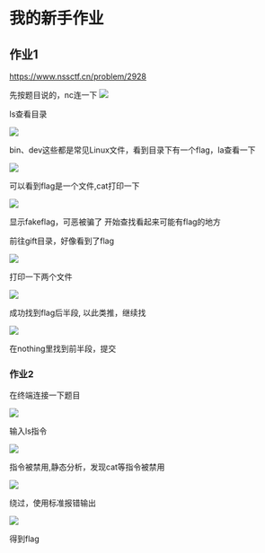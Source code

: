 # 我的新手作业

## 作业1
https://www.nssctf.cn/problem/2928

先按题目说的，nc连一下
![](https://cdn.nlark.com/yuque/0/2025/png/52509818/1736962063720-5b9d461b-e285-467d-a46e-2b0b889e1d91.png)

ls查看目录

![](https://cdn.nlark.com/yuque/0/2025/png/52509818/1736962201978-6b9bf332-b9b3-48aa-81b8-dfa6efea0347.png)

bin、dev这些都是常见Linux文件，看到目录下有一个flag，la查看一下

![](https://cdn.nlark.com/yuque/0/2025/png/52509818/1736962294098-a2cf3be7-4b2d-4bd7-a39c-4ab5d57e42f8.png)

可以看到flag是一个文件,cat打印一下

![](https://cdn.nlark.com/yuque/0/2025/png/52509818/1736962434875-410c6411-62ce-45f0-bcb8-3583a1b4b932.png)

显示fakeflag，可恶被骗了
开始查找看起来可能有flag的地方

前往gift目录，好像看到了flag

![](https://cdn.nlark.com/yuque/0/2025/png/52509818/1736962486463-3e0df82f-9523-40e7-bf70-0f9eb5455c93.png)

打印一下两个文件

![](https://cdn.nlark.com/yuque/0/2025/png/52509818/1736962531197-6818cce6-aa45-4a9f-9705-2e3a0b14d015.png)

成功找到flag后半段,
以此类推，继续找

![](https://cdn.nlark.com/yuque/0/2025/png/52509818/1736962576948-b19c0419-e367-4c37-b404-82011b7f6109.png)

在nothing里找到前半段，提交

### 作业2

在终端连接一下题目

![](https://cdn.nlark.com/yuque/0/2025/png/52509818/1736962649025-24c030ec-c562-4f46-a5fe-eb2a6dc4bfc5.png)

输入ls指令

![](https://cdn.nlark.com/yuque/0/2025/png/52509818/1736962693742-aa5c245a-7885-4475-846a-f749aca682dd.png)

指令被禁用,静态分析，发现cat等指令被禁用

![](https://cdn.nlark.com/yuque/0/2025/png/52509818/1736962726867-52fa88e7-4200-4260-b1e2-7ca39162074b.png)

绕过，使用标准报错输出

![](https://cdn.nlark.com/yuque/0/2025/png/52509818/1736962788846-b24ffc94-080b-4d8c-a121-e5bd64d28853.png)

得到flag
